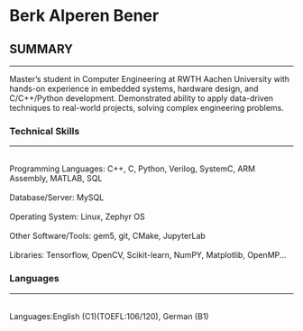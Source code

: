 # Berk Alperen Bener

## SUMMARY
------------
Master’s student in Computer Engineering at RWTH Aachen University with hands-on experience in embedded
systems, hardware design, and C/C++/Python development. Demonstrated ability to apply data-driven
techniques to real-world projects, solving complex engineering problems.


### Technical Skills
-------
<p>
<br> Programming Languages: C++, C, Python, Verilog, SystemC, ARM Assembly, MATLAB, SQL<br />   
<br> Database/Server: MySQL<br />   
<br> Operating System: Linux, Zephyr OS<br />   
<br> Other Software/Tools: gem5, git, CMake, JupyterLab<br />  
<br> Libraries: Tensorflow, OpenCV, Scikit-learn, NumPY, Matplotlib, OpenMP...<br />   

  
</p>

### Languages
-------
<br> Languages:English (C1)(TOEFL:106/120), German (B1)<br />   

